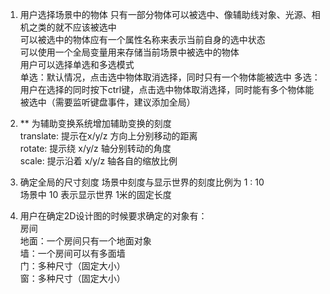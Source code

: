 1. 用户选择场景中的物体
    只有一部分物体可以被选中、像辅助线对象、光源、相机之类的就不应该被选中  
    可以被选中的物体应有一个属性名称来表示当前自身的选中状态  
    可以使用一个全局变量用来存储当前场景中被选中的物体    
    用户可以选择单选和多选模式  
    单选：默认情况，点击选中物体取消选择，同时只有一个物体能被选中
    多选：用户在选择的同时按下ctrl键，点击选中物体取消选择，同时能有多个物体能被选中（需要监听键盘事件，建议添加全局）

2. ** 为辅助变换系统增加辅助变换的刻度  
    translate: 提示在x/y/z 方向上分别移动的距离   
    rotate: 提示绕 x/y/z 轴分别转动的角度  
    scale: 提示沿着 x/y/z 轴各自的缩放比例  

3. 确定全局的尺寸刻度  场景中刻度与显示世界的刻度比例为 1 : 10  
    场景中 10 表示显示世界 1米的固定长度

4. 用户在确定2D设计图的时候要求确定的对象有：  
    房间    
        地面：一个房间只有一个地面对象  
        墙：一个房间可以有多面墙    
        门：多种尺寸（固定大小）    
        窗：多种尺寸（固定大小）    